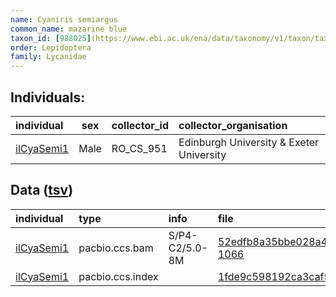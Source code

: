 ```yaml
---
name: Cyaniris semiargus
common_name: mazarine blue
taxon_id: [988025](https://www.ebi.ac.uk/ena/data/taxonomy/v1/taxon/tax-id/988025)
order: Lepidoptera
family: Lycanidae
---
```


## Individuals:

| individual | sex | collector_id | collector_organisation |
| :--------- | :-: | :----------- | :--------------------- |
| [ilCyaSemi1](ilCyaSemi1.md) | Male | RO_CS_951 | Edinburgh University & Exeter University |

## Data ([tsv](Cyaniris_semiargus_data.tsv))

| individual | type | info | file |
| :--------- | :--- | :--- | :--- |
| [ilCyaSemi1](ilCyaSemi1.md) | pacbio.ccs.bam | S/P4-C2/5.0-8M | [52edfb8a35bbe028a436e825b36f0ca1-1066](https://darwin.cog.sanger.ac.uk/insects/Cyaniris_semiargus/ilCyaSemi1/genomic_data/pacbio/m64097_200128_170632.ccs.bam) |
| [ilCyaSemi1](ilCyaSemi1.md) | pacbio.ccs.index |  | [1fde9c598192ca3caf56f73ff27e4c22-2](https://darwin.cog.sanger.ac.uk/insects/Cyaniris_semiargus/ilCyaSemi1/genomic_data/pacbio/m64097_200128_170632.ccs.bam.pbi) |
